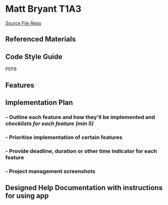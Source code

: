 # Matt Bryant T1A3  
[Source File Repo](https://github.com/Matt-bryant21/T1A3)

## Referenced Materials

## Code Style Guide
PEP8 
## Features

## Implementation Plan
### - Outline each feature and how they'll be implemented and *checklists for each feature (min 5)*

### - Prioritise implementation of certain features

### - Provide deadline, duration or other time indicator for each feature 

### - Project management screenshots

## Designed Help Documentation with instructions for using app